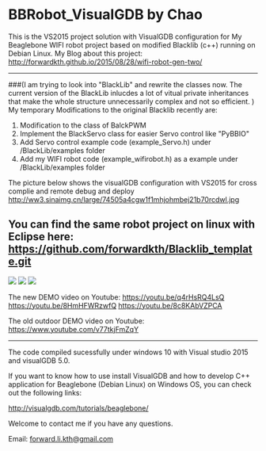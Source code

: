 # BBRobot_VisualGDB by Chao
This is the VS2015 project solution with VisualGDB configuration for My Beaglebone WIFI robot project based on modified Blacklib (c++) running on Debian Linux. 
My Blog about this project: http://forwardkth.github.io/2015/08/28/wifi-robot-gen-two/ 

-------------------------------------------------------------
###(I am trying to look into "BlackLib" and rewrite the  classes now. The current version of the BlackLib inlucdes a lot of vitual private inheritances that make the whole structure unnecessarily complex and not so efficient. )
My temporary Modifications to the original Blacklib recently are:

1. Modification to the class of BalckPWM
2. Implement the BlackServo class for easier Servo control like "PyBBIO"
3. Add Servo control example code (example_Servo.h) under /BlackLib/examples folder
4. Add my WIFI robot code (example_wifirobot.h) as a example under /BlackLib/examples folder

The picture below shows the visualGDB configuration with VS2015 for cross complie and remote debug and deploy
http://ww3.sinaimg.cn/large/74505a4cgw1f1mhjohmbej21b70rcdwl.jpg

You can find the same robot project on linux with Eclipse here: https://github.com/forwardkth/Blacklib_template.git 
------------------------------------------------------------
![](http://ww2.sinaimg.cn/mw690/74505a4cgw1evho2onxwsj21kw16o7wh.jpg)
![](http://ww1.sinaimg.cn/mw690/74505a4cgw1evgrdvaux5j21kw16o1if.jpg)
![](http://ww4.sinaimg.cn/mw1024/74505a4cjw1f15bm3c82lj218g0xcqku.jpg)

The new DEMO video on Youtube:
https://youtu.be/q4rHsRQ4LsQ
https://youtu.be/8HmHFWRzwfQ
https://youtu.be/8c8KAbVZPCA

The old outdoor DEMO video on Youtube:
https://www.youtube.com/v77tkjFmZqY

------------------------------------------------------------
The code compiled sucessfully under windows 10 with Visual studio 2015 and visualGDB 5.0.

If you want to know how to use install VisualGDB and how to develop C++ application for Beaglebone (Debian Linux) 
on Windows OS, you can check out the following links:

http://visualgdb.com/tutorials/beaglebone/

Welcome to contact me if you have any questions.

Email: forward.li.kth@gmail.com